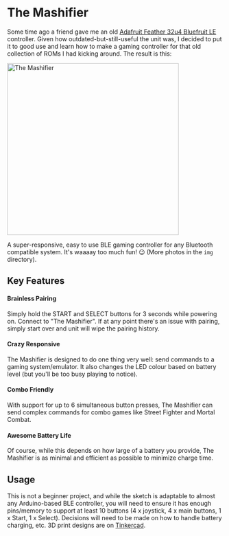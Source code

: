# The Mashifier

Some time ago a friend gave me an old [Adafruit Feather 32u4 Bluefruit LE](https://www.adafruit.com/product/2829) controller. Given how outdated-but-still-useful the unit was, I decided to put it to good use and learn how to make a gaming controller for that old collection of ROMs I had kicking around. The result is this:

<img alt="The Mashifier" src="/img/the-mashifier-a.jpg" width=400><br/>

A super-responsive, easy to use BLE gaming controller for any Bluetooth compatible system. It's waaaay too much fun! :wink: (More photos in the `img` directory).

## Key Features

#### Brainless Pairing
Simply hold the START and SELECT buttons for 3 seconds while powering on. Connect to "The Mashifier". If at any point there's an issue with pairing, simply start over and unit will wipe the pairing history.

#### Crazy Responsive
The Mashifier is designed to do one thing very well: send commands to a gaming system/emulator. It also changes the LED colour based on battery level (but you'll be too busy playing to notice).

#### Combo Friendly
With support for up to 6 simultaneous button presses, The Mashifier can send complex commands for combo games like Street Fighter and Mortal Combat.

#### Awesome Battery Life
Of course, while this depends on how large of a battery you provide, The Mashifier is as minimal and efficient as possible to minimize charge time.

## Usage

This is not a beginner project, and while the sketch is adaptable to almost any Arduino-based BLE controller, you will need to ensure it has enough pins/memory to support at least 10 buttons (4 x joystick, 4 x main buttons, 1 x Start, 1 x Select). Decisions will need to be made on how to handle battery charging, etc. 3D print designs are on [Tinkercad](https://www.tinkercad.com/things/hxekYVrqBbI).
